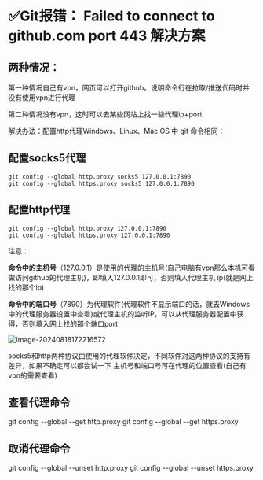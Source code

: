# ✅Git报错： Failed to connect to github.com port 443 解决方案

## 两种情况：
第一种情况自己有vpn，网页可以打开github。说明命令行在拉取/推送代码时并没有使用vpn进行代理

第二种情况没有vpn，这时可以去某些网站上找一些代理ip+port

解决办法：配置http代理Windows、Linux、Mac OS 中 git 命令相同：
## 配置socks5代理

```
git config --global http.proxy socks5 127.0.0.1:7890
git config --global https.proxy socks5 127.0.0.1:7890
```


## 配置http代理

```
git config --global http.proxy 127.0.0.1:7890
git config --global https.proxy 127.0.0.1:7890
```

注意：

**命令中的主机号**（127.0.0.1）是使用的代理的主机号(自己电脑有vpn那么本机可看做访问github的代理主机)，即填入127.0.0.1即可，否则填入代理主机 ip(就是网上找的那个ip)

**命令中的端口号**（7890）为代理软件(代理软件不显示端口的话，就去Windows中的代理服务器设置中查看)或代理主机的监听IP，可以从代理服务器配置中获得，否则填入网上找的那个端口port 

![image-20240818172216572](assets/image-20240818172216572-1723972937937-1.png)

socks5和http两种协议由使用的代理软件决定，不同软件对这两种协议的支持有差异，如果不确定可以都尝试一下
主机号和端口号可在代理的位置查看(自己有vpn的需要查看)



## 查看代理命令

git config --global --get http.proxy
git config --global --get https.proxy

## 取消代理命令

git config --global --unset http.proxy
git config --global --unset https.proxy
